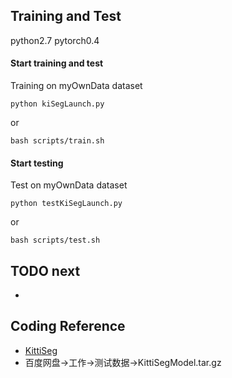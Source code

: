 ## Training and Test
python2.7 pytorch0.4

#### Start training and test
Training on myOwnData dataset
```
python kiSegLaunch.py
```
or
```
bash scripts/train.sh
```

#### Start testing
Test on myOwnData dataset
```
python testKiSegLaunch.py
```
or
```
bash scripts/test.sh
```

## TODO next
+ 
## Coding Reference
+ [KittiSeg](https://github.com/MarvinTeichmann/KittiSeg#kittiseg)
+ 百度网盘->工作->测试数据->KittiSegModel.tar.gz
